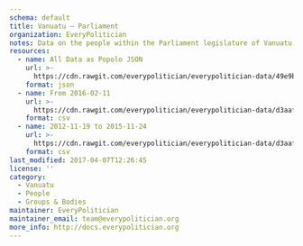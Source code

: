 ```yaml
---
schema: default
title: Vanuatu — Parliament
organization: EveryPolitician
notes: Data on the people within the Parliament legislature of Vanuatu.
resources:
  - name: All Data as Popolo JSON
    url: >-
      https://cdn.rawgit.com/everypolitician/everypolitician-data/49e9bfcbfb30d964cd082a0b328372f6595eecbd/data/Vanuatu/Parliament/ep-popolo-v1.0.json
    format: json
  - name: From 2016-02-11
    url: >-
      https://cdn.rawgit.com/everypolitician/everypolitician-data/d3aafef46b8d454dda6997f7e3ac1ff8482ed9ae/data/Vanuatu/Parliament/term-11.csv
    format: csv
  - name: 2012-11-19 to 2015-11-24
    url: >-
      https://cdn.rawgit.com/everypolitician/everypolitician-data/d3aafef46b8d454dda6997f7e3ac1ff8482ed9ae/data/Vanuatu/Parliament/term-10.csv
    format: csv
last_modified: 2017-04-07T12:26:45
license: ''
category:
  - Vanuatu
  - People
  - Groups & Bodies
maintainer: EveryPolitician
maintainer_email: team@everypolitician.org
more_info: http://docs.everypolitician.org
---
```

